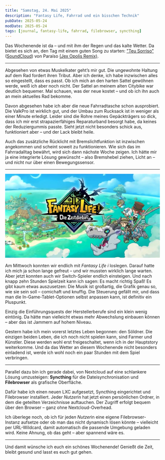 ```yaml
---
title: "Samstag, 24. Mai 2025"
description: "Fantasy Life, Fahrrad und ein bisschen Technik"
pubDate: 2025-05-24
modDate: 2025-05-24
tags: [journal, fantasy-life, fahrrad, filebrowser, syncthing]
---
```



Das Wochenende ist da – und mit ihm der Regen und das kalte Wetter.
Da bietet es sich an, den Tag mit einem guten Song zu starten:
["Teu Sorriso"](https://www.yout-ube.com/watch?v=IRqkY6tSzOM)
([SoundCloud](https://soundcloud.com/delicieuse-musique))
von Paraíso [(Jex Opolis Remix)](https://soundcloud.com/paraisoofficial/teu-sorriso-jex-opolis-remix).

---

Abgesehen von etwas Muskelkater geht’s mir gut.
Die ungewohnte Haltung auf dem Rad fordert ihren Tribut.
Aber ich denke, ich habe inzwischen alles so eingestellt, dass es passt.
Ob ich mich an den harten Sattel gewöhnen werde, weiß ich aber noch nicht.
Der Sattel an meinem alten Citybike war deutlich bequemer.
Mal schauen, was der neue kostet – und ob ich ihn auch an mein aktuelles Rad bekomme.

Davon abgesehen habe ich aber die neue Fahrradtasche schon ausprobiert.
Die ValkPro ist wirklich gut, und der Umbau zum Rucksack ist in weniger als einer Minute erledigt.
Leider sind die Rohre meines Gepäckträgers so dick,
dass ich mir erst strapazierfähiges Reparaturband besorgt habe,
da keines der Reduziergummis passte.
Sieht jetzt nicht besonders schick aus, funktioniert aber – und der Lack bleibt heile.

Auch das zusätzliche Rücklicht mit Bremslichtfunktion ist inzwischen angekommen
und scheint soweit zu funktionieren.
Wie sich das im Fahrradalltag bewährt, wird sich dann nächste Woche zeigen.
Ich hätte mir ja eine integrierte Lösung gewünscht – also Bremshebel ziehen, Licht an –
und nicht nur über einen Bewegungssensor.

---

![Fantasy Life i Titelbildschirm](2025-05-24-fantasy-life-i.jpg)

Am Mittwoch konnten wir endlich mit *Fantasy Life i* loslegen.
Darauf hatte ich mich ja schon lange gefreut – und wir mussten wirklich lange warten.
Aber jetzt konnten auch wir Switch-Spieler endlich einsteigen.
Und nach knapp zehn Stunden Spielzeit kann ich sagen: Es macht richtig Spaß!
Es gibt kaum etwas auszusetzen:
Die Musik ist großartig, die Grafik genau so, wie sie sein soll – comichaft und knuffig.
Die Steuerung gefällt mir, und dass man die In-Game-Tablet-Optionen selbst anpassen kann,
ist definitiv ein Pluspunkt.

Einzig die Einführungsquests der Herstellerberufe sind ein klein wenig eintönig.
Da hätte man vielleicht etwas mehr Abwechslung einbauen können –
aber das ist Jammern auf hohem Niveau.

Gestern habe ich mein vorerst letztes Leben begonnen: den Söldner.
Die einzigen beiden Leben, die ich noch nicht spielen kann, sind Farmer und Künstler.
Diese werden wohl erst freigeschaltet, wenn ich in der Hauptstory weiterkomme.
Und da das Wetter an diesem Wochenende nicht besonders einladend ist,
werde ich wohl noch ein paar Stunden mit dem Spiel verbringen.

---

Parallel dazu bin ich gerade dabei, von Nextcloud auf eine schlankere Lösung umzusteigen:
**Syncthing** für die Dateisynchronisation und **Filebrowser** als grafische Oberfläche.

Dafür habe ich einen neuen LXC aufgesetzt, Syncthing eingerichtet und Filebrowser installiert.
Jede*r Nutzer*in hat jetzt einen persönlichen Ordner, in dem die geteilten Verzeichnisse auftauchen.
Der Zugriff erfolgt bequem über den Browser – ganz ohne Nextcloud-Overhead.

Ich überlege noch, ob ich für jede*n Nutzer*in eine eigene Filebrowser-Instanz aufsetze
oder ob man das nicht dynamisch lösen könnte – vielleicht per URL-Wildcard,
damit automatisch die passende Umgebung geladen wird.
Keine Ahnung, ob das geht – aber spannend wäre es.

---

Und damit wünsche ich euch ein schönes Wochenende!
Genießt die Zeit, bleibt gesund und lasst es euch gut gehen.
